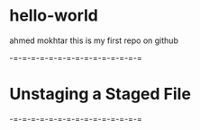 # hello-world
ahmed mokhtar
this is my first repo on github

-=-=-=-=-=-=-=-=-=-=-=-=-=-=-=
# Unstaging a Staged File
-=-=-=-=-=-=-=-=-=-=-=-=-=-=-=






